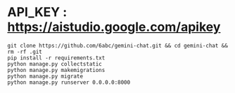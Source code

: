 # API_KEY : https://aistudio.google.com/apikey
```
git clone https://github.com/6abc/gemini-chat.git && cd gemini-chat && rm -rf .git
pip install -r requirements.txt
python manage.py collectstatic
python manage.py makemigrations
python manage.py migrate
python manage.py runserver 0.0.0.0:8000
```
